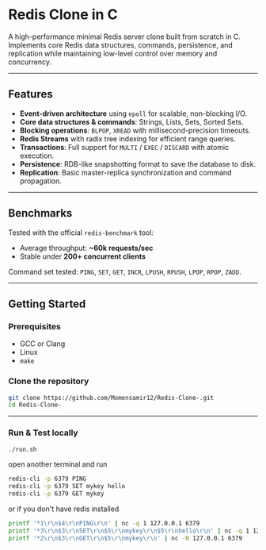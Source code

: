 # Redis Clone in C

A high-performance minimal Redis server clone built from scratch in C.  
Implements core Redis data structures, commands, persistence, and replication while maintaining low-level control over memory and concurrency.

---

##  Features

- **Event-driven architecture** using `epoll` for scalable, non-blocking I/O.
- **Core data structures & commands**: Strings, Lists, Sets, Sorted Sets.
- **Blocking operations**: `BLPOP`, `XREAD` with millisecond-precision timeouts.
- **Redis Streams** with radix tree indexing for efficient range queries.
- **Transactions**: Full support for `MULTI` / `EXEC` / `DISCARD` with atomic execution.
- **Persistence**: RDB-like snapshotting format to save the database to disk.
- **Replication**: Basic master-replica synchronization and command propagation.

---

##  Benchmarks

Tested with the official `redis-benchmark` tool:  

- Average throughput: **~60k requests/sec**  
- Stable under **200+ concurrent clients**  

Command set tested: `PING`, `SET`, `GET`, `INCR`, `LPUSH`, `RPUSH`, `LPOP`, `RPOP`, `ZADD`.

---

##  Getting Started

### Prerequisites
- GCC or Clang
- Linux 
- `make`

### Clone the repository
```sh
git clone https://github.com/Momensamir12/Redis-Clone-.git
cd Redis-Clone-
```
---
### Run & Test locally

```sh
./run.sh
```
open another terminal and run 
```sh
redis-cli -p 6379 PING
redis-cli -p 6379 SET mykey hello
redis-cli -p 6379 GET mykey
```
or if you don't have redis installed 

```sh
printf '*1\r\n$4\r\nPING\r\n' | nc -q 1 127.0.0.1 6379
printf '*3\r\n$3\r\nSET\r\n$5\r\nmykey\r\n$5\r\nhello\r\n' | nc -q 1 127.0.0.1 6379
printf '*2\r\n$3\r\nGET\r\n$5\r\nmykey\r\n' | nc -N 127.0.0.1 6379
```

